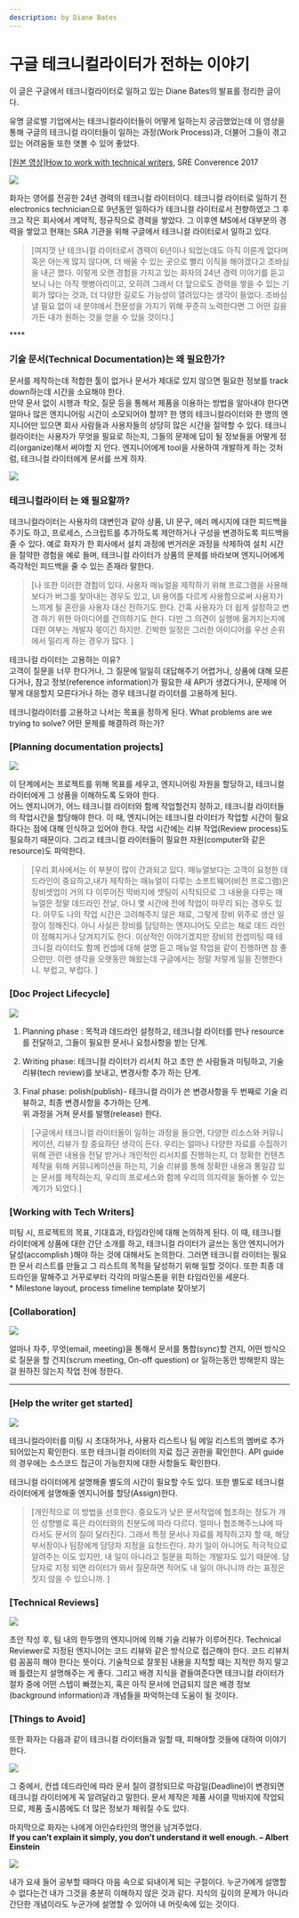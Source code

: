 ```yaml
---
description: by Diane Bates
---
```


# 구글 테크니컬라이터가 전하는 이야기

이 글은 구글에서 테크니컬라이터로 일하고 있는 Diane Bates의 발표를 정리한 글이다.

유명 글로벌 기업에서는 테크니컬라이터들이 어떻게 일하는지 궁금했었는데 이 영상을 통해 구글의 테크니컬 라이터들이 일하는 과정\(Work Process\)과, 더불어 그들이 겪고 있는 어려움들 또한 엿볼 수 있어 좋았다.   
  
[\[원본 영상\]How to work with technical writers](https://youtu.be/1WjRml6fdiM), SRE Converence 2017  
  
![](https://t1.daumcdn.net/cfile/tistory/99D1B73C5D6C619731)

  
화자는 영어를 전공한 24년 경력의 테크니컬 라이터이다. 테크니컬 라이터로 일하기 전 electronics technician으로 9년동안 일하다가 테크니컬 라이터로서 전향하였고 그 후 크고 작은 회사에서 계약직, 정규직으로 경력을 쌓았다. 그 이후엔 MS에서 대부분의 경력을 쌓았고 현재는 SRA 기관을 위해 구글에서 테크니컬 라이터로서 일하고 있다.

> \[여지껏 난 테크니컬 라이터로서 경력이 6년이나 되었는데도 아직 이룬게 없다며 혹은 아는게 많지 않다며, 더 배울 수 있는 곳으로 빨리 이직을 해야겠다고 조바심을 내곤 했다. 이렇게 오랜 경험을 가지고 있는 화자의 24년 경력 이야기를 듣고 보니 나는 아직 햇병아리이고, 오히려 그래서 더 앞으로도 경력을 쌓을 수 있는 기회가 많다는 것과, 더 다양한 길로도 가능성이 열려있다는 생각이 들었다. 조바심 낼 필요 없이 내 분야에서 전문성을 가지기 위해 꾸준히 노력한다면 그 어떤 길을 가든 내가 원하는 것을 얻을 수 있을 것이다.\]

\*\*\*\*

### **기술 문서\(Technical Documentation\)는 왜 필요한가?**

문서를 제작하는데 적합한 툴이 없거나 문서가 제대로 있지 않으면 필요한 정보를 track down하는데 시간을 소요해야 한다.  
만약 문서 없이 시행과 착오, 질문 등을 통해서 제품을 이용하는 방법을 알아내야 한다면 얼마나 많은 엔지니어링 시간이 소모되어야 할까? 한 명의 테크니컬라이터와 한 명의 엔지니어만 있으면 회사 사람들과 사용자들의 상당히 많은 시간을 절약할 수 있다. 테크니컬라이터는 사용자가 무엇을 필요로 하는지, 그들의 문제에 답이 될 정보들을 어떻게 정리\(organize\)해서 써야할 지 안다. 엔지니어에게 tool을 사용하여 개발하게 하는 것처럼, 테크니컬 라이터에게 문서를 쓰게 하자.  


![](https://t1.daumcdn.net/cfile/tistory/99A8F04A5D6C619736)

###  **테크니컬라이터 는 왜 필요할까?**

테크니컬라이터는 사용자의 대변인과 같아 상품, UI 문구, 에러 메시지에 대한 피드백을 주기도 하고, 프로세스, 스크립트를 추가하도록 제안하거나 구성을 변경하도록 피드백을 줄 수 있다. 예로 화자가 한 회사에서 설치 과정에 번거러운 과정을 삭제하여 설치 시간을 절약한 경험을 예로 들며, 테크니컬 라이터가 상품의 문제를 바라보며 엔지니어에게 즉각적인 피드백을 줄 수 있는 존재라 말한다.

> \[나 또한 이러한 경험이 있다. 사용자 매뉴얼을 제작하기 위해 프로그램을 사용해보다가 버그를 찾아내는 경우도 있고, UI 용어를 다르게 사용함으로써 사용자가 느끼게 될 혼란을 사용자 대신 전하기도 한다. 간혹 사용자가 더 쉽게 설정하고 변경 하기 위한 아이디어를 건의하기도 한다. 다만 그 의견이 실행에 옮겨지는지에 대한 여부는 개발자 몫이긴 하지만. 긴박한 일정은 그러한 아이디어를 우선 순위에서 밀리게 하는 경우가 많다. \]

테크니컬 라이터는 고용하는 이유?   
고객이 질문을 너무 한다거나, 그 질문에 일일히 대답해주기 어렵거나, 상품에 대해 모른다거나, 참고 정보\(reference information\)가 필요한 새 API가 생겼다거나, 문제에 어떻게 대응할지 모른다거나 하는 경우 테크니컬 라이터를 고용하게 된다.  
  
테크니컬라이터를 고용하고 나서는 목표을 정하게 된다. What problems are we trying to solve? 어떤 문제를 해결하려 하는가?



### **\[Planning documentation projects\]**



![](https://t1.daumcdn.net/cfile/tistory/9991B24F5D6C619803)

이 단계에서는 프로젝트를 위해 목표를 세우고, 엔지니어링 자원을 할당하고, 테크니컬 라이터에게 그 상품을 이해하도록 도와야 한다.  
어느 엔지니어가, 어느 테크니컬 라이터와 함께 작업할건지 정하고, 테크니컬 라이터들의 작업시간을 할당해야 한다. 이 때, 엔지니어는 테크니컬 라이터가 작업할 시간이 필요하다는 점에 대해 인식하고 있어야 한다. 작업 시간에는 리뷰 작업\(Review process\)도 필요하기 때문이다. 그리고 테크니컬 라이터들이 필요한 자원\(computer와 같은 resource\)도 파악한다.   
  


> \[우리 회사에서는 이 부분이 많이 간과되고 있다. 매뉴얼보다는 고객이 요청한 데드라인이 중요하고,내가 제작하는 매뉴얼이 다루는 소프트웨어\(비전 프로그램\)은 장비셋업이 거의 다 이루어진 막바지에 셋팅이 시작되므로 그 내용을 다루는 매뉴얼은 정말 데드라인 전날, 아니 몇 시간에 전에 작업이 마무리 되는 경우도 있다. 아무도 나의 작업 시간은 고려해주지 않은 채로, 그렇게 장비 위주로 생산 일정이 정해진다. 아니 사실은 장비를 담당하는 엔지니어도 모르는 채로 데드 라인이 정해지거나 당겨지기도 한다. 이상적인 이야기겠지만 장비의 컨셉미팅 때 테크니컬 라이터도 함께 컨셉에 대해 설명 듣고 매뉴얼 작업을 같이 진행하면 참 좋으련만. 이런 생각을 오랫동안 해왔는데 구글에서는 정말 저렇게 일을 진행한다니. 부럽고, 부럽다. \]

 

###  \[**Doc Project Lifecycle\]** 

![](https://t1.daumcdn.net/cfile/tistory/99CD714D5D6C619932)

  
1. Planning phase : 목적과 데드라인 설정하고, 테크니컬 라이터를 만나 resource를 전달하고, 그들이 필요한 문서나 요청사항을 받는 단계.  
  
2. Writing phase: 테크니컬 라이터가 리서치 하고 초안 쓴 사람들과 미팅하고, 기술 리뷰\(tech review\)를 보내고, 변경사항 추가 하는 단계.  
  
3. Final phase: polish\(publish\)- 테크니컬 라이가 쓴 변경사항을 두 번째로 기술 리뷰하고, 최종 변경사항을 추가하는 단계.  
위 과정을 거쳐 문서를 발행\(release\) 한다.

> \[구글에서 테크니컬 라이터들이 일하는 과정을 들으면, 다양한 리소스와 커뮤니케이션, 리뷰가 참 중요하단 생각이 든다. 우리는 얼마나 다양한 자료를 수집하기 위해 관련 내용을 전달 받거나 개인적인 리서치를 진행하는지, 더 정확한 컨텐츠 제작을 위해 커뮤니케이션을 하는지, 기술 리뷰를 통해 정확한 내용과 통일감 있는 문서를 제작하는지, 우리의 프로세스와 함께 우리의 의지력을 돌아볼 수 있는 계기가 되었다.\]

###   \[Working with Tech Writers\]

미팅 시, 프로젝트의 목표, 기대효과, 타임라인에 대해 논의하게 된다. 이 때, 테크니컬 라이터에게 상품에 대한 간단 소개를 하고, 테크니컬 라이터가 글쓰는 동안 엔지니어가 달성\(accomplish \)해야 하는 것에 대해서도 논의한다. 그러면 테크니컬 라이터는 필요한 문서 리스트를 만들고 그 리스트의 목적을 달성하기 위해 일할 것이다. 또한 최종 데드라인을 말해주고 거꾸로부터 각각의 마일스톤을 위한 타임라인을 세운다.  
\* Milestone layout, process timeline template 찾아보기  
  


###   **\[Collaboration\]**

![](https://t1.daumcdn.net/cfile/tistory/991E9B385D6C619A33)

얼마나 자주, 무엇\(email, meeting\)을 통해서 문서를 통합\(sync\)할 건지, 어떤 방식으로 질문을 할 건지\(scrum meeting, On-off question\) or 일하는동안 방해받지 않는걸 원하진 않는지 작업 전에 정한다.  
  
 ****

###  **\[Help the writer get started\]**

![](https://k.kakaocdn.net/dn/xUvYm/btqxVzKQYn2/HJ6nrQ1wXgKdwnVJzJA3kK/img.jpg)

테크니컬라이터를 미팅 시 초대하거나, 사용자 리스트나 팀 메일 리스트의 멤버로 추가 되어있는지 확인한다. 또한 테크니컬 라이터의 자료 접근 권한을 확인한다. API guide의 경우에는 소스코드 접근이 가능한지에 대한 사항들도 확인한다. 

테크니컬 라이터에게 설명해줄 별도의 시간이 필요할 수도 있다. 또한 별도로 테크니컬 라이터에게 설명해줄 엔지니어를 할당\(Assign\)한다.  


> \[개인적으로 이 방법을 선호한다. 중요도가 낮은 문서작업에 협조하는 정도가 개인 성향별로 혹은 라이터와의 친분도에 따라 다르다. 얼마나 협조해주느냐에 따라서도 문서의 질이 달라진다. 그래서 특정 문서나 자료를 제작하고자 할 때, 해당 부서장이나 팀장에게 담당자 지정을 요청드린다. 자기 일이 아니어도 적극적으로 알려주는 이도 있지만, 내 일이 아니라고 질문을 피하는 개발자도 있기 때문에. 담당자로 지정 되면 라이터가 와서 질문하면 적어도 내 일이 아니니까 라는 표정은 짓지 않을 수 있으니까. \]

### **\[Technical Reviews\]**

![](https://k.kakaocdn.net/dn/m0xs2/btqxVd2maKH/PIWLLVczS7eFWQu1qlUlh0/img.jpg)

  
초안 작성 후, 팀 내의 한두명의 엔지니어에 의해 기술 리뷰가 이루어진다. Technical Reviewer로 지정된 엔지니어는 코드 리뷰와 같은 방식으로 접근해야 한다. 코드 리뷰처럼 꼼꼼히 해야 한다는 뜻이다. 기술적으로 잘못된 내용을 지적할 때는 지적만 하지 말고 왜 틀렸는지 설명해주는 게 좋다. 그리고 배경 지식을 곁들여준다면 테크니컬 라이터가 절차 중에 어떤 스텝이 빠졌는지, 혹은 아직 문서에 언급되지 않은 배경 정보\(background information\)과 개념들을 파악하는데 도움이 될 것이다.  


### **\[Things to Avoid\]**

또한 화자는 다음과 같이 테크니컬 라이터들과 일할 때, 피해야할 것들에 대하여 이야기한다.

![](https://t1.daumcdn.net/cfile/tistory/9983B6345D6C619B33)

그 중에서, 컨셉  데드라인에 따라 문서 질이 결정되므로 마감일\(Deadline\)이 변경되면 테크니컬 라이터에게 꼭 알려달라고 말한다. 문서 제작은 제품 사이클 막바지에 작업되므로, 제품 출시쯤에도 더 많은 정보가 채워질 수도 있다.



  
마지막으로 화자는 나에게 아인슈타인의 명언을 남겨주었다.  
**If you can’t explain it simply, you don’t understand it well enough. – Albert Einstein**

![](https://k.kakaocdn.net/dn/kLkVl/btqxYVeD56f/DS4nlMv41z6B8ujLWZwCk1/img.png)

내가 요새 들어 공부할 때마다 마음 속으로 되내이게 되는 구절이다. 누군가에게 설명할 수 없다는건 내가 그것을 충분히 이해하지 않은 것과 같다. 지식의 깊이의 문제가 아니라 간단한 개념이라도 누군가에 설명할 수 있어야 내 머릿속에 있는 것이다.

 

